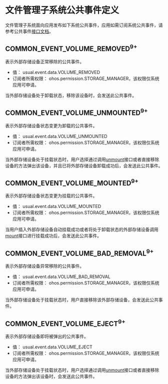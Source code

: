 # 文件管理子系统公共事件定义
文件管理子系统面向应用发布如下系统公共事件，应用如需订阅系统公共事件，请参考公共事件[接口文档](../js-apis-commonEventManager.md)。

## COMMON_EVENT_VOLUME_REMOVED<sup>9+<sup>
表示外部存储设备正常移除的公共事件。
- 值： usual.event.data.VOLUME_REMOVED
- 订阅者所需权限： ohos.permission.STORAGE_MANAGER，该权限仅系统应用可申请。

当外部存储设备处于卸载状态，移除该设备时，会发送此公共事件。

## COMMON_EVENT_VOLUME_UNMOUNTED<sup>9+<sup>
表示外部存储设备状态变更为卸载的公共事件。
- 值： usual.event.data.VOLUME_UNMOUNTED
- 订阅者所需权限： ohos.permission.STORAGE_MANAGER，该权限仅系统应用可申请。

当外部存储设备处于挂载状态时，用户选择通过调用[unmount](../../apis-core-file-kit/Readme-CN.md)接口或者直接移除设备的方法弹出该设备，并且已将外部存储设备卸载成功后，会发送此公共事件。

## COMMON_EVENT_VOLUME_MOUNTED<sup>9+<sup>
表示外部存储设备状态变更为挂载的公共事件。
- 值： usual.event.data.VOLUME_MOUNTED
- 订阅者所需权限： ohos.permission.STORAGE_MANAGER，该权限仅系统应用可申请。

当用户插入外部存储设备自动挂载成功或者将处于卸载状态的外部存储设备调用[mount](../../apis-core-file-kit/Readme-CN.md)接口进行挂载成功后，会发送此公共事件。

## COMMON_EVENT_VOLUME_BAD_REMOVAL<sup>9+<sup>
表示外部存储设备异常移除的公共事件。
- 值： usual.event.data.VOLUME_BAD_REMOVAL
- 订阅者所需权限： ohos.permission.STORAGE_MANAGER，该权限仅系统应用可申请。

当外部存储设备处于挂载状态时，用户直接移除该外部存储设备，会发送此公共事件。

## COMMON_EVENT_VOLUME_EJECT<sup>9+<sup>
表示外部存储设备即将被弹出的公共事件。
- 值： usual.event.data.VOLUME_EJECT
- 订阅者所需权限： ohos.permission.STORAGE_MANAGER，该权限仅系统应用可申请。

当外部存储设备处于挂载状态时，用户选择通过调用[unmount](../../apis-core-file-kit/Readme-CN.md)接口或者直接移除设备的方法弹出该设备时，会发送此公共事件。
